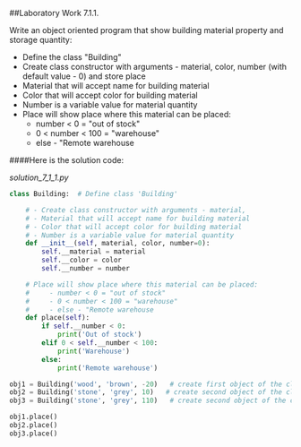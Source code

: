 ##Laboratory Work 7.1.1.

<p>
    <span>
          Write an object oriented program that show
          building material property and storage quantity:
    </span>
</p>

<ul>
    <li>
        Define the class "Building"
    </li>
    <li>
        Create class constructor with arguments - material,
        color, number (with default value - 0) and store place
    </li>
    <li>
        Material that will accept name for building material
    </li>
    <li>
        Color that will accept color for building material
    </li>
    <li>
        Number is a variable value for material quantity
    </li>
    <li>
        Place will show place where this material can be placed:
        <ul>
            <li>
                number < 0 = "out of stock"
            </li>
            <li>
                0 < number < 100 = "warehouse"
            </li>
            <li>
                else - "Remote warehouse
            </li>
        </ul>
    </li>
</ul>

####Here is the solution code:

*solution_7_1_1.py*
```python
class Building:  # Define class 'Building'

    # - Create class constructor with arguments - material,
    # - Material that will accept name for building material
    # - Color that will accept color for building material
    # - Number is a variable value for material quantity
    def __init__(self, material, color, number=0):
        self.__material = material
        self.__color = color
        self.__number = number

    # Place will show place where this material can be placed:
    #     - number < 0 = "out of stock"
    #     - 0 < number < 100 = "warehouse"
    #     - else - "Remote warehouse
    def place(self):
        if self.__number < 0:
            print('Out of stock')
        elif 0 < self.__number < 100:
            print('Warehouse')
        else:
            print('Remote warehouse')

obj1 = Building('wood', 'brown', -20)   # create first object of the class "Building
obj2 = Building('stone', 'grey', 10)   # create second object of the class "Building
obj3 = Building('stone', 'grey', 110)   # create second object of the class "Building

obj1.place()
obj2.place()
obj3.place()
```